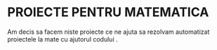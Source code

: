 # PROIECTE PENTRU MATEMATICA

Am decis sa facem niste proiecte ce
ne ajuta sa rezolvam automatizat
proiectele la mate cu ajutorul codului .
